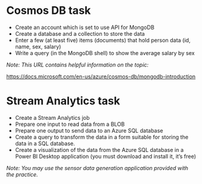 # Cosmos DB task

- Create an account which is set to use API for MongoDB
-	Create a database and a collection to store the data
-	Enter a few (at least five) items (documents) that hold person data (id, name, sex, salary)
-	Write a query (in the MongoDB shell) to show the average salary by sex

_Note: This URL contains helpful information on the topic:_

https://docs.microsoft.com/en-us/azure/cosmos-db/mongodb-introduction 


# Stream Analytics task

- Create a Stream Analytics job
-	Prepare one input to read data from a BLOB
-	Prepare one output to send data to an Azure SQL database
-	Create a query to transform the data in a form suitable for storing the data in a SQL database.
-	Create a visualization of the data from the Azure SQL database in a Power BI Desktop application (you must download and install it, it’s free)

_Note: You may use the sensor data generation application provided with the practice._

